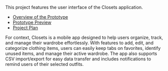 This project features the user interface of the Closets application.

- [Overview of the Prototype](https://www.figma.com/design/xs2ihBLoCt71dYNlJSlgfX/Closets-Prototype?node-id=0-1&node-type=canvas)
- [Prototype Preview](https://www.figma.com/proto/RcpRESETxW52bbax8KPfrl/Closets-Prototype-(1)?node-id=39-139&node-type=canvas&t=qyazjvYzLq0kKYps-1&scaling=scale-down&content-scaling=fixed&page-id=0%3A1)
- [Project Plan](https://drive.google.com/file/d/1sL-8CNSQe87zfwiyfH1kLfXIlQTJviB5/view?usp=sharing)

For context, Closets is a mobile app designed to help users organize, track, and manage their wardrobe effortlessly. With features to add, edit, and categorize clothing items, users can easily keep tabs on favorites, identify unused items, and manage their active wardrobe. The app also supports CSV import/export for easy data transfer and includes notifications to remind users of their selected outfits.
